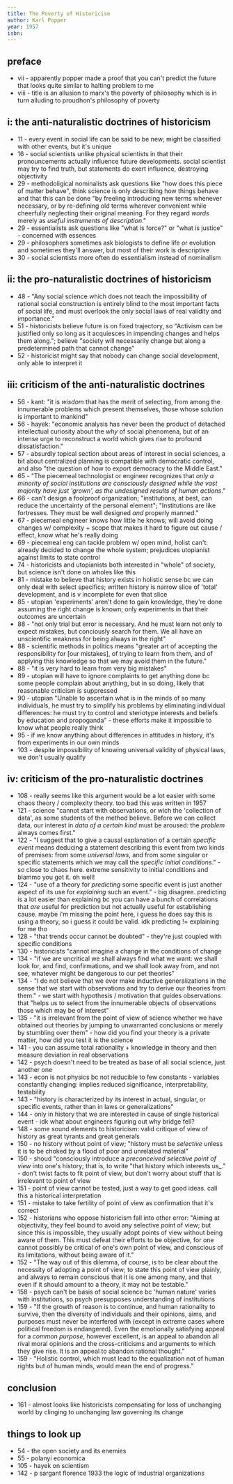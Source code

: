 ```yaml
---
title: The Poverty of Historicism
author: Karl Popper
year: 1957
isbn:
---
```


## preface
- vii - apparently popper made a proof that you can't predict the future that looks quite similar to halting problem to me
- viii - title is an allusion to marx's the poverty of philosophy which is in turn alluding to proudhon's philosophy of poverty

## i: the anti-naturalistic doctrines of historicism
- 11 - every event in social life can be said to be new; might be classified with other events, but it's unique
- 16 - social scientists unlike physical scientists in that their pronouncements actually influence future developments. social scientist may try to find truth, but statements do exert influence, destroying objectivity
- 29 - methodoligical nominalists ask questions like "how does this piece of matter behave", think science is only describing how things behave and that this can be done "by freeling introducing new terms whenever necessary, or by re-defining old terms wherever convenient while cheerfully neglecting their original meaning. For they regard _words_ merely as _useful instruments of description_."
- 29 - essentialists ask questions like "what is force?" or "what is justice" - concerned with essences
- 29 - philosophers sometimes ask biologists to define life or evolution and sometimes they'll answer, but most of their work is descriptive
- 30 - social scientists more often do essentialism instead of nominalism

## ii: the pro-naturalistic doctrines of historicism
- 48 - "Any social science which does not teach the impossibility of rational social construction is entirely blind to the most important facts of social life, and must overlook the only social laws of real validity and importance."
- 51 - historicists believe future is on fixed trajectory, so "Activism can be justified only so long as it acquiesces in impending changes and helps them along."; believe "society will necessarily change but along a predetermined path that cannot change"
- 52 - historicist might say that nobody can change social development, only able to interpret it

## iii: criticism of the anti-naturalistic doctrines
- 56 - kant: "it is _wisdom_ that has the merit of selecting, from among the innumerable problems which present themselves, those whose solution is important to mankind"
- 56 - hayek: "economic analysis has never been the product of detached intellectual curiosity about the _why_ of social phenomena, but of an intense urge to reconstruct a world which gives rise to profound dissatisfaction."
- 57 - absurdly topical section about areas of interest in social sciences, a bit about centralized planning is compatible with democratic control, and also "the question of how to export democracy to the Middle East."
- 65 - "The piecemeal technologist or engineer recognizes that _only a minority of social institutions are consciously designed while the vast majority have just 'grown', as the undesigned results of human actions_."
- 66 - can't design a foolproof organization; "institutions, at best, can reduce the uncertainty of the personal element"; "Institutions are like fortresses. They must be well designed _and_ properly manned."
- 67 - piecemeal engineer knows how little he knows; will avoid doing changes w/ complexity + scope that makes it hard to figure out cause / effect, know what he's really doing
- 69 - piecemeal eng can tackle problem w/ open mind, holist can't: already decided to change the whole system; prejudices utopianist against limits to state control
- 74 - historicists and utopianists both interested in "whole" of society, but science isn't done on wholes like this
- 81 - mistake to believe that history exists in holistic sense bc we can only deal with select specifics; written history is narrow slice of 'total' development, and is v incomplete for even that slice
- 85 - utopian 'experiments' aren't done to gain knowledge, they're done assuming the right change is known; only experiments in that their outcomes are uncertain
- 88 - "not only trial but error is necessary. And he must learn not only to expect mistakes, but conciously search for them. We all have an unscientific weakness for being always in the right"
- 88 - scientific methods in politics means "greater art of accepting the responsibility for [our mistakes], of trying to learn from them, and of applying this knowledge so that we may avoid them in the future."
- 88 - "it is very hard to learn from very big mistakes"
- 89 - utopian will have to ignore complaints to get anything done bc some people complain about anything, but in so doing, likely that reasonable criticism is suppressed
- 90 - utopian "Unable to ascertain what is in the minds of so many individuals, he must try to simplify his problems by eliminating individual differences: he must try to control and steriotype interests and beliefs by education and propoganda" - these efforts make it impossible to know what people really think
- 95 - if we know anything about differences in attitudes in history, it's from experiments in our own minds
- 103 - despite impossibility of knowing universal validity of physical laws, we don't usually qualify

## iv: criticism of the pro-naturalistic doctrines
- 108 - really seems like this argument would be a lot easier with some chaos theory / complexity theory. too bad this was written in 1957
- 121 - science "cannot start with observations, or wich the 'collection of data', as some students of the method believe. Before we can collect data, our interest in _data of a certain kind_ must be aroused: the _problem_ always comes first."
- 122 - "I suggest that to give a causal explanation of a certain _specific event_ means deducing a statement describing this event from two kinds of premises: from some _universal laws_, and from some singular or specific statements which we may call the _specific initial conditions_." - so close to chaos here. extreme sensitivity to initial conditions and blammo you got it. oh well!
- 124 - "use of a theory for _predicting_ some specific event is just another aspect of its use for _explaining_ such an event." - big disagree. predicting is a lot easier than explaining bc you can have a bunch of correlations that _are_ useful for prediction but not actually useful for establishing cause. maybe i'm missing the point here, i guess he does say this is using a theory, so i guess it could be valid. idk predicting != explaining for me tho
- 128 - "that trends occur cannot be doubted" - they're just coupled with specific conditions
- 130 - historicists "cannot imagine a change in the conditions of change
- 134 - "if we are uncritical we shall always find what we want: we shall look for, and find, confirmations, and we shall look away from, and not see, whatever might be dangerous to our pet theories"
- 134 - "I do not believe that we ever make inductive generalizations in the sense that we start with observations and try to derive our theories from them." - we start with hypothesis / motivation that guides observations that "helps us to select from the innumerable objects of observations those which may be of interest"
- 135 - "it is irrelevant from the point of view of science whether we have obtained out theories by jumping to unwarranted conclusions or merely by stumbling over them" - how did you find your theory is a private matter, how did you test it is the science
- 141 - you can assume total rationality + knowledge in theory and then measure deviation in real observations
- 142 - psych doesn't need to be treated as base of all social science, just another one
- 143 - econ is not physics bc not reducible to few constants - variables constantly changing: implies reduced significance, interpretability, testability
- 143 - "history is characterized by its interest in actual, singular, or specific events, rather than in laws or generalizations"
- 144 - only in history that we are interested in cause of single historical event - idk what about engineers figuring out why bridge fell?
- 148 - some sound elements to historicism: valid critique of view of history as great tyrants and great generals
- 150 - no history without point of view; "history must be _selective_ unless it is to be choked by a flood of poor and unrelated material"
- 150 - shoud "consciously introduce a _preconceived selective point of view_ into one's history; that is, to write "that history which interests us_." - don't twist facts to fit point of view, but don't worry about stuff that is irrelevant to point of view
- 151 - point of view cannot be tested, just a way to get good ideas. call this a historical interpretation
- 151 - mistake to take fertility of point of view as confirmation that it's correct
- 152 - historians who oppose historicism fall into other error: "Aiming at objectivity, they feel bound to avoid any selective point of view; but since this is impossible, they usually adopt points of view without being aware of them. This must defeat their efforts to be objective, for one cannot possibly be critical of one's own point of view, and conscious of its limitations, without being aware of it."
- 152 - "The way out of this dilemma, of course, is to be clear about the necessity of adopting a point of view; to state this point of view plainly, and always to remain conscious that it is one among many, and that even if it should amount to a theory, it may not be testable."
- 158 - psych can't be basis of social science bc 'human nature' varies with institutions, so psych presupposes understanding of institutions
- 159 - "If the growth of reason is to continue, and human rationality to survive, then the diversity of individuals and their opinions, aims, and purposes must never be interfered with (except in extreme cases where political freedom is endangered). Even the emotionally satisfying appeal for a _common purpose_, however excellent, is an appeal to abandon all rival moral opinions and the cross-criticisms and arguments to which they give rise. It is an appeal to abandon rational thought."
- 159 - "Holistic control, which must lead to the equalization not of human rights but of human minds, would mean the end of progress."

## conclusion
- 161 - almost looks like historicists compensating for loss of unchanging world by clinging to unchanging law governing its change

## things to look up
- 54 - the open society and its enemies
- 55 - polanyi economica
- 105 - hayek on scientism
- 142 - p sargant florence 1933 the logic of industrial organizations
